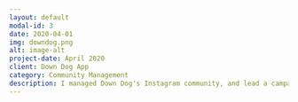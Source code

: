 ```yaml
---
layout: default
modal-id: 3
date: 2020-04-01
img: downdog.png
alt: image-alt
project-date: April 2020
client: Down Dog App
category: Community Management
description: I managed Down Dog's Instagram community, and lead a campaign to curate and repost the best community tagged images.  Over 2 months, community posts had 100k impressions and follower count grew from 22k to 48k.
---
```

